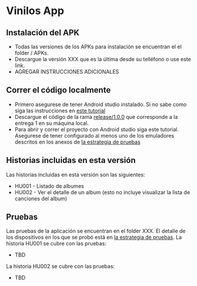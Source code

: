 # Vinilos App

## Instalación del APK
- Todas las versiones de los APKs para instalación se encuentran el el folder / APKs.
- Descargue la versión XXX que es la última desde su telléfono o use este link.
- AGREGAR INSTRUCCIONES ADICIONALES

## Correr el código localmente
- Primero asegurese de tener Android studio instalado. Si no sabe como siga las instrucciones en [este tutorial](https://misovirtual.virtual.uniandes.edu.co/codelabs/android-setup-tutorial/index.html#0)
- Descargue el código de la rama [release/1.0.0](https://github.com/macamargo45/MSIW-4203-202115-Grupo-404NotFound/tree/release/1.0.0) que corresponde a la entrega 1 en su máquina local.
- Para abrir y correr el proyecto con Android studio siga este tutorial. Asegurese de tener configurado al menos uno de los emuladores descritos en los anexos de [la estrategia de pruebas](https://uniandes-my.sharepoint.com/:w:/g/personal/j_monterov_uniandes_edu_co/ETwsSjrjt3BMhb1xd7t2UQEBWcIWGVI3q6ygDyCzSrwHmA?e=dt1FPm)

## Historias incluidas en esta versión
Las historias incluidas en esta versión son las siguientes:
* HU001 - Listado de albumes
* HU002 - Ver el detalle de un album (esto no incluye visualizar la lista de canciones del album)

## Pruebas
Las pruebas de la aplicación se encuentran en el folder XXX. El detalle de los dispositivos en los que se probó está en [la estrategia de pruebas](https://uniandes-my.sharepoint.com/:w:/g/personal/j_monterov_uniandes_edu_co/ETwsSjrjt3BMhb1xd7t2UQEBWcIWGVI3q6ygDyCzSrwHmA?e=dt1FPm).
La historia HU001 se cubre con las pruebas:
* TBD

La historia HU002 se cubre con las pruebas: 
* TBD
